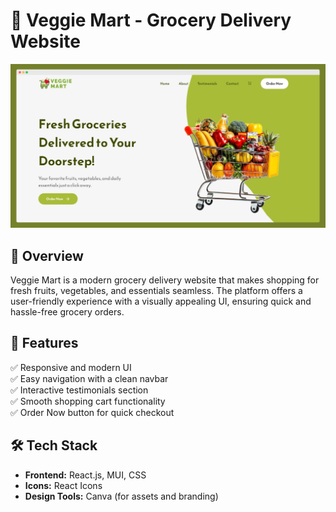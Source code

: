 # 🛒 Veggie Mart - Grocery Delivery Website  

![Veggie Mart](./VeggieMart_homepage.png)  

## 📌 Overview  
Veggie Mart is a modern grocery delivery website that makes shopping for fresh fruits, vegetables, and essentials seamless. The platform offers a user-friendly experience with a visually appealing UI, ensuring quick and hassle-free grocery orders.  

## 🚀 Features  
✅ Responsive and modern UI  
✅ Easy navigation with a clean navbar  
✅ Interactive testimonials section  
✅ Smooth shopping cart functionality  
✅ Order Now button for quick checkout  

## 🛠️ Tech Stack  
- **Frontend:** React.js, MUI, CSS  
- **Icons:** React Icons  
- **Design Tools:** Canva (for assets and branding)  

  
